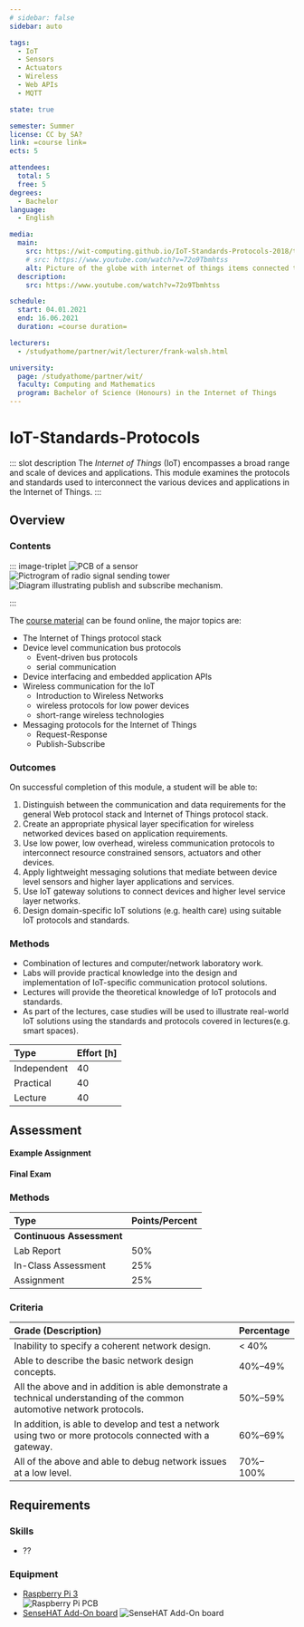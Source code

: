 ```yaml
---
# sidebar: false
sidebar: auto

tags:
  - IoT
  - Sensors
  - Actuators
  - Wireless
  - Web APIs
  - MQTT

state: true

semester: Summer
license: CC by SA?
link: =course link=
ects: 5

attendees:
  total: 5
  free: 5
degrees:
  - Bachelor
language:
  - English

media:
  main:
    src: https://wit-computing.github.io/IoT-Standards-Protocols-2018/topic-01/talk-1/talk-1.jpg
    # src: https://www.youtube.com/watch?v=72o9Tbmhtss
    alt: Picture of the globe with internet of things items connected to it.
  description:
    src: https://www.youtube.com/watch?v=72o9Tbmhtss

schedule:
  start: 04.01.2021
  end: 16.06.2021
  duration: =course duration=

lecturers:
  - /studyathome/partner/wit/lecturer/frank-walsh.html

university:
  page: /studyathome/partner/wit/
  faculty: Computing and Mathematics
  program: Bachelor of Science (Honours) in the Internet of Things
---
```


# IoT-Standards-Protocols

::: slot description
The _Internet of Things_ (IoT) encompasses a broad range and scale of devices and applications.
This module examines the protocols and standards used to interconnect the various devices and applications in the Internet of Things.
:::

## Overview

### Contents

::: image-triplet
<img src="https://wit-computing.github.io/IoT-Standards-Protocols-2018/topic-02/talk-1/talk-1.jpg" title="Internet of Things sensor" alt="PCB of a sensor">
<img src="https://wit-computing.github.io/IoT-Standards-Protocols-2018/topic-05/topic.png" title="Pictrogram of radio signal sending tower" alt="Pictrogram of radio signal sending tower">
<img src="https://wit-computing.github.io/IoT-Standards-Protocols-2018/topic-07/topic.png" title="Diagram illustrating publish and subscribe mechanism" alt="Diagram illustrating publish and subscribe mechanism.">

:::

The [course material](https://wit-computing.github.io/IoT-Standards-Protocols-2018/) can be found online, the major topics are:

- The Internet of Things protocol stack
- Device level communication bus protocols
  - Event-driven bus protocols
  - serial communication
- Device interfacing and embedded application APIs
- Wireless communication for the IoT
  - Introduction to Wireless Networks
  - wireless protocols for low power devices
  - short-range wireless technologies
- Messaging protocols for the Internet of Things
  - Request-Response
  - Publish-Subscribe

### Outcomes

On successful completion of this module, a student will be able to:

1. Distinguish between the communication and data requirements for the general Web protocol stack and Internet of Things protocol stack.
2. Create an appropriate physical layer specification for wireless networked devices based on application requirements.
3. Use low power, low overhead, wireless communication protocols to interconnect resource constrained sensors, actuators and other devices.
4. Apply lightweight messaging solutions that mediate between device level sensors and higher layer applications and services.
5. Use IoT gateway solutions to connect devices and higher level service layer networks.
6. Design domain-specific IoT solutions (e.g. health care) using suitable IoT protocols and standards.

### Methods

- Combination of lectures and computer/network laboratory work.
- Labs will provide practical knowledge into the design and implementation of IoT-specific communication protocol solutions.
- Lectures will provide the theoretical knowledge of IoT protocols and standards.
- As part of the lectures, case studies will be used to illustrate real-world IoT solutions using the standards and protocols covered in lectures(e.g. smart spaces).

| Type        | Effort \[h\] |
| :---------- | :----------- |
| Independent | 40           |
| Practical   | 40           |
| Lecture     | 40           |

## Assessment

<!-- Describe Assessment procedure verbally -->

#### Example Assignment

<!-- Describe an example assignment definition -->

#### Final Exam

<!-- The final exam will be ... -->

### Methods

| Type                      | Points/Percent |
| :------------------------ | :------------- |
| **Continuous Assessment** |                |
| Lab Report                | 50%            |
| In-Class Assessment       | 25%            |
| Assignment                | 25%            |

### Criteria

| Grade (Description)                                                                                                     | Percentage |
| :---------------------------------------------------------------------------------------------------------------------- | :--------- |
| Inability to specify a coherent network design.                                                                         | < 40%      |
| Able to describe the basic network design concepts.                                                                     | 40%–49%    |
| All the above and in addition is able demonstrate a technical understanding of the common automotive network protocols. | 50%–59%    |
| In addition, is able to develop and test a network using two or more protocols connected with a gateway.                | 60%–69%    |
| All of the above and able to debug network issues at a low level.                                                       | 70%–100%   |

## Requirements

### Skills

- ??

### Equipment

- [Raspberry Pi 3](https://www.raspberrypi.org/)  
   ![Raspberry Pi PCB](https://www.raspberrypi.org/homepage-9df4b/static/8ca4b04c6593a114ae562d25b6161d94/052d8/8c67a3e02f41441dae98f8b91c792c1e1b4afef1_770a5842.jpg)
- [SenseHAT Add-On board](https://www.raspberrypi.org/products/sense-hat/)
  ![SenseHAT Add-On board](https://www.raspberrypi.org/homepage-9df4b/static/9b4bc8cbb37f886e1b68cf0122ff9474/052d8/a222a1d657906db95efbca8b8467037fa1a89def_sense-hat-1733x1080-1-1733x1080.jpg)
